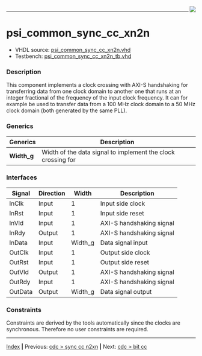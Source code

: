 
<img align="right" src="../psi_logo.png">

***
# psi_common_sync_cc_xn2n

- VHDL source: [psi_common_sync_cc_xn2n.vhd](../../hdl/psi_common_sync_cc_xn2n.vhd)
- Testbench: [psi_common_sync_cc_xn2n_tb.vhd](../../testbench/psi_common_sync_cc_xn2n_tb/psi_common_sync_cc_xn2n_tb.vhd)

### Description

This component implements a clock crossing with AXI-S handshaking for transferring data from one clock domain to another one that runs at an integer fractional of the frequency of the input clock frequency. It can
for example be used to transfer data from a 100 MHz clock domain to a 50 MHz clock domain (both generated by the same PLL).

### Generics

Generics	   | Description
-------------|------------
**Width\_g** | Width of the data signal to implement the clock crossing for

### Interfaces

Signal        |Direction  |Width     |Description
--------------|-----------|----------|--------------------------
InClk         |Input      |1         |Input side clock
InRst         |Input      |1         |Input side reset
InVld         |Input      |1         |AXI-S handshaking signal
InRdy         |Output     |1         |AXI-S handshaking signal
InData        |Input      |Width\_g  |Data signal input
OutClk        |Input      |1         |Output side clock
OutRst        |Input      |1         |Output side reset
OutVld        |Output     |1         |AXI-S handshaking signal
OutRdy        |Input      |1         |AXI-S handshaking signal
OutData       |Output     |Width\_g  |Data signal output

### Constraints

Constraints are derived by the tools automatically since the clocks are synchronous. Therefore no user constraints are required.

***
[Index](../psi_common_index.md) **|** Previous: [cdc > sync cc n2xn](../ch5_cc/ch5_4_sync_cc_n2xn.md) **|** Next: [cdc > bit cc](../ch5_cc/ch5_6_bit_cc.md)
